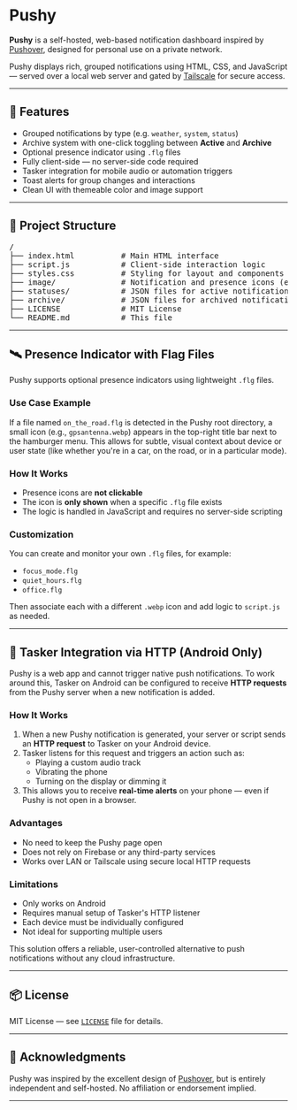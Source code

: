 # Pushy

**Pushy** is a self-hosted, web-based notification dashboard inspired by [Pushover](https://pushover.net), designed for personal use on a private network.

Pushy displays rich, grouped notifications using HTML, CSS, and JavaScript — served over a local web server and gated by [Tailscale](https://tailscale.com) for secure access.

---

## 🔧 Features

- Grouped notifications by type (e.g. `weather`, `system`, `status`)
- Archive system with one-click toggling between **Active** and **Archive**
- Optional presence indicator using `.flg` files
- Fully client-side — no server-side code required
- Tasker integration for mobile audio or automation triggers
- Toast alerts for group changes and interactions
- Clean UI with themeable color and image support

---

## 📂 Project Structure

<pre>
/
├── index.html          # Main HTML interface
├── script.js           # Client-side interaction logic
├── styles.css          # Styling for layout and components
├── image/              # Notification and presence icons (e.g., gpsantenna.webp)
├── statuses/           # JSON files for active notifications
├── archive/            # JSON files for archived notifications
├── LICENSE             # MIT License
└── README.md           # This file
</pre>

---

## 🛰️ Presence Indicator with Flag Files

Pushy supports optional presence indicators using lightweight `.flg` files.

### Use Case Example

If a file named `on_the_road.flg` is detected in the Pushy root directory, a small icon (e.g., `gpsantenna.webp`) appears in the top-right title bar next to the hamburger menu. This allows for subtle, visual context about device or user state (like whether you're in a car, on the road, or in a particular mode).

### How It Works

- Presence icons are **not clickable**
- The icon is **only shown** when a specific `.flg` file exists
- The logic is handled in JavaScript and requires no server-side scripting

### Customization

You can create and monitor your own `.flg` files, for example:

- `focus_mode.flg`
- `quiet_hours.flg`
- `office.flg`

Then associate each with a different `.webp` icon and add logic to `script.js` as needed.

---

## 📱 Tasker Integration via HTTP (Android Only)

Pushy is a web app and cannot trigger native push notifications. To work around this, Tasker on Android can be configured to receive **HTTP requests** from the Pushy server when a new notification is added.

### How It Works

1. When a new Pushy notification is generated, your server or script sends an **HTTP request** to Tasker on your Android device.
2. Tasker listens for this request and triggers an action such as:
   - Playing a custom audio track
   - Vibrating the phone
   - Turning on the display or dimming it
3. This allows you to receive **real-time alerts** on your phone — even if Pushy is not open in a browser.

### Advantages

- No need to keep the Pushy page open
- Does not rely on Firebase or any third-party services
- Works over LAN or Tailscale using secure local HTTP requests

### Limitations

- Only works on Android
- Requires manual setup of Tasker's HTTP listener
- Each device must be individually configured
- Not ideal for supporting multiple users

This solution offers a reliable, user-controlled alternative to push notifications without any cloud infrastructure.

---

## 📦 License

MIT License — see [`LICENSE`](LICENSE) file for details.

---

## 🙏 Acknowledgments

Pushy was inspired by the excellent design of [Pushover](https://pushover.net), but is entirely independent and self-hosted. No affiliation or endorsement implied.

---
